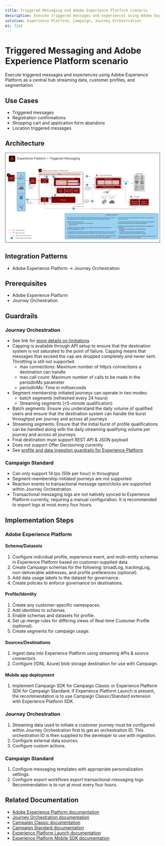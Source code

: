 ```yaml
---
title: Triggered Messaging and Adobe Experience Platform scenario
description: Execute triggered messages and experiences using Adobe Experience Platform as a central hub streaming data, customer profiles, and segmentation.
solution: Experience Platform, Campaign, Journey Orchestration
kt: 7197
---
```


# Triggered Messaging and Adobe Experience Platform scenario

Execute triggered messages and experiences using Adobe Experience Platform as a central hub streaming data, customer profiles, and segmentation.

## Use Cases

* Triggered messages
* Registration confirmations
* Shopping cart and application form abandons
* Location triggered messages

## Architecture

<img src="assets/triggered.svg" alt="Reference architecture for the Triggered Messaging and Adobe Experience Platform scenario" style="border:1px solid #4a4a4a" />

## Integration Patterns

* Adobe Experience Platform -> Journey Orchestration

## Prerequisites

* Adobe Experience Platform
* Journey Orchestration

## Guardrails

### Journey Orchestration

* See link for [more details on limitations](https://experienceleague.adobe.com/docs/journeys/using/starting-with-journeys/limitations.html?lang=en#starting-with-journeys)
* Capping is available through API setup to ensure that the destination system is not saturated to the point of failure. Capping means that messages that exceed the cap are dropped completely and never sent. Throttling is still not supported.
  * max connections: Maximum number of http/s connections a destination can handle
  * max call count: Maximum number of calls to be made in the periodInMs parameter
  * periodInMs: Time in milliseconds
* Segment membership initiated journeys can operate in two modes:
  * batch segments (refreshed every 24 hours)
  * Streaming segments (<5-minute qualification)
* Batch segments: Ensure you understand the daily volume of qualified users and ensure that the destination system can handle the burst throughput per journey and across all journeys
* Streaming segments: Ensure that the initial burst of profile qualifications can be handled along with the daily streaming qualifying volume per journey and across all journeys
* Final destination must support REST API & JSON payload
* Does not support Offer Decisioning currently
* See [profile and data ingestion guardrails for Experience Platform](https://experienceleague.adobe.com/docs/experience-platform/profile/guardrails.html?lang=en)

### Campaign Standard

* Can only support 14 tps (50k per hour) in throughput
* Segment-membership-initiated journeys are not supported
* Reaction events to transactional message open/clicks are supported within Journey Orchestration.
* Transactional messaging logs are not natively synced to Experience Platform currently, requiring a manual configuration. It is recommended to export logs at most every four hours.


## Implementation Steps

### Adobe Experience Platform

#### Schema/Datasets

1. Configure individual profile, experience event, and multi-entity schemas in Experience Platform based on customer-supplied data.
1. Create Campaign schemas for the following: broadLog, trackingLog, non-deliverable addresses, and profile preferences (optional).
1. Add data usage labels to the dataset for governance.
1. Create policies to enforce governance on destinations.

#### Profile/Identity

1. Create any customer-specific namespaces.
1. Add identities to schemas.
1. Enable schemas and datasets for profile.
1. Set up merge rules for differing views of Real-time Customer Profile (optional).
1. Create segments for campaign usage.

#### Sources/Destinations

1. Ingest data into Experience Platform using streaming APIs & source connectors.
1. Configure [!DNL Azure] blob storage destination for use with Campaign.

#### Mobile app deployment

1. Implement Campaign SDK for Campaign Classic or Experience Platform SDK for Campaign Standard. If Experience Platform Launch is present, the recommendation is to use Campaign Classic/Standard extension with Experience Platform SDK.


### Journey Orchestration

1. Streaming data used to initiate a customer journey must be configured within Journey Orchestration first to get an orchestration ID. This orchestration ID is then supplied to the developer to use with ingestion.
1. Configure external data sources.
1. Configure custom actions.

### Campaign Standard

1. Configure messaging templates with appropriate personalization settings.
1. Configure export workflows export transactional messaging logs. Recommendation is to run at most every four hours.


## Related Documentation

* [Adobe Experience Platform documentation](https://experienceleague.adobe.com/docs/experience-platform.html?lang=en)
* [Journey Orchestration documentation](https://experienceleague.adobe.com/docs/journey-orchestration.html?lang=en)
* [Campaign Classic documentation](https://experienceleague.adobe.com/docs/campaign-classic.html?lang=en)
* [Campaign Standard documentation](https://experienceleague.adobe.com/docs/campaign-standard.html?lang=en)
* [Experience Platform Launch documentation](https://experienceleague.adobe.com/docs/launch.html?lang=en)
* [Experience Platform Mobile SDK documentation](https://experienceleague.adobe.com/docs/mobile.html?lang=en)
